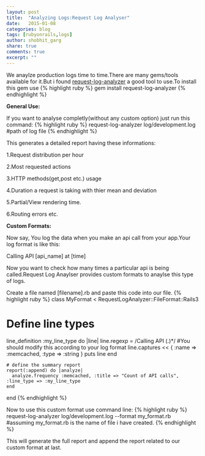 ```yaml
---
layout: post
title:  "Analyzing Logs:Request Log Analyser"
date:   2015-01-08
categories: blog
tags: [rubyonrails,logs]
author: shobhit_garg
share: true
comments: true
excerpt: ""
---
```


We anaylze production logs time to time.There are many gems/tools available for it.But i found [request-log-analyzer][rla] a good tool to use.To install this gem use 
{% highlight ruby %}
gem install request-log-analyzer
{% endhighlight %}

__General Use:__

If you want to analyse completly(without any custom option) just run this command:
{% highlight ruby %}
request-log-analyzer log/development.log #path of log file
{% endhighlight %}

This generates a detailed report having these informations:

1.Request distribution per hour

2.Most requested actions

3.HTTP methods(get,post etc.) usage

4.Duration a request is taking with thier mean and deviation

5.Partial/View rendering time.

6.Routing errors etc.


__Custom Formats:__

Now say, You log the data when you make an api call from your app.Your log format is like this:

Calling API [api_name] at [time]

Now you want to check how many times a particular api is being called.Request Log Anaylser provides custom formats to anaylse this type of logs.

Create a file named [filename].rb and paste this code into our file.
{% highlight ruby %}
 class MyFormat < RequestLogAnalyzer::FileFormat::Rails3
  # Define line types
  line_definition :my_line_type do |line|
    line.regexp = /Calling API (.)*/ #You should modify this according to your log format
    line.captures << { :name => :memcached, :type => :string }
    puts line
  end

    # define the summary report
    report(:append) do |analyze|
      analyze.frequency :memcached, :title => "Count of API calls", :line_type => :my_line_type
    end

  end
{% endhighlight %}

Now to use this custom format use command line:
{% highlight ruby %}
request-log-analyzer log/development.log --format my_format.rb #assuming my_format.rb is the name of file i have created.
{% endhighlight %}

This will generate the full report and append the report related to our custom format at last.


[rla]:   https://github.com/wvanbergen/request-log-analyzer
